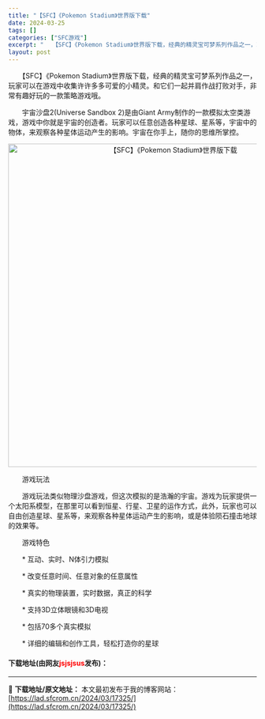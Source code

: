 ```yaml
---
title: "【SFC】《Pokemon Stadium》世界版下载"
date: 2024-03-25
tags: []
categories: ["SFC游戏"]
excerpt: "　　【SFC】《Pokemon Stadium》世界版下载，经典的精灵宝可梦系列作品之一，玩家可以在游戏中收集许许多多可爱的小精灵。和它们一起并肩作战打败对手，非常有趣好玩的一款策略游戏哦。 　　宇宙沙盘2(Universe Sandbox 2)是由Giant Army制作的一款模拟太空类游戏，游戏&hellip;"
layout: post
---
```


 <p>　　【SFC】《Pokemon Stadium》世界版下载，经典的精灵宝可梦系列作品之一，玩家可以在游戏中收集许许多多可爱的小精灵。和它们一起并肩作战打败对手，非常有趣好玩的一款策略游戏哦。</p> <p>　　宇宙沙盘2(Universe Sandbox 2)是由Giant Army制作的一款模拟太空类游戏，游戏中你就是宇宙的创造者。玩家可以任意创造各种星球、星系等，宇宙中的物体，来观察各种星体运动产生的影响。宇宙在你手上，随你的思维所掌控。</p> <p align="center"><img align="" border="0" src="https://lad.sfcrom.cn/wp-content/uploads/2024/03/20240325_6600c77bdabd2.png" width="654" alt="【SFC】《Pokemon Stadium》世界版下载" /></p> <p>　　游戏玩法</p> <p>　　游戏玩法类似物理沙盘游戏，但这次模拟的是浩瀚的宇宙。游戏为玩家提供一个太阳系模型，在那里可以看到恒星、行星、卫星的运作方式，此外，玩家也可以自由创造星球、星系等，来观察各种星体运动产生的影响，或是体验陨石撞击地球的效果等。</p> <p>　　游戏特色</p> <p>　　* 互动、实时、N体引力模拟</p> <p>　　* 改变任意时间、任意对象的任意属性</p> <p>　　* 真实的物理装置，实时数据，真正的科学</p> <p>　　* 支持3D立体眼镜和3D电视</p> <p>　　* 包括70多个真实模拟</p> <p>　　* 详细的编辑和创作工具，轻松打造你的星球</p> <p><h4>下载地址(由网友<font color="red">jsjsjsus</font>发布)：</h4></p> 

---
📖 **下载地址/原文地址：** 本文最初发布于我的博客网站：[https://lad.sfcrom.cn/2024/03/17325/](https://lad.sfcrom.cn/2024/03/17325/)
